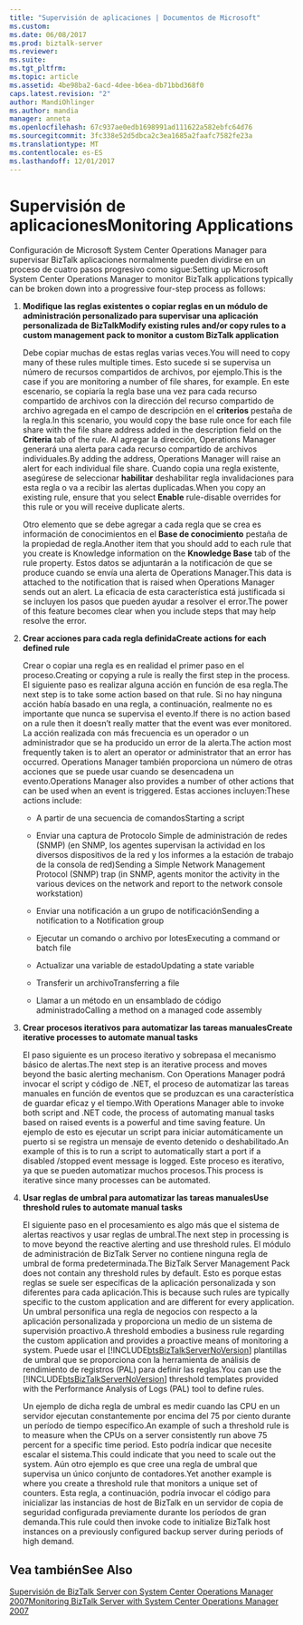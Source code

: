 ```yaml
---
title: "Supervisión de aplicaciones | Documentos de Microsoft"
ms.custom: 
ms.date: 06/08/2017
ms.prod: biztalk-server
ms.reviewer: 
ms.suite: 
ms.tgt_pltfrm: 
ms.topic: article
ms.assetid: 4be98ba2-6acd-4dee-b6ea-db71bbd368f0
caps.latest.revision: "2"
author: MandiOhlinger
ms.author: mandia
manager: anneta
ms.openlocfilehash: 67c937ae0edb1698991ad111622a582ebfc64d76
ms.sourcegitcommit: 3fc338e52d5dbca2c3ea1685a2faafc7582fe23a
ms.translationtype: MT
ms.contentlocale: es-ES
ms.lasthandoff: 12/01/2017
---
```

# <a name="monitoring-applications"></a><span data-ttu-id="b6bf6-102">Supervisión de aplicaciones</span><span class="sxs-lookup"><span data-stu-id="b6bf6-102">Monitoring Applications</span></span>
<span data-ttu-id="b6bf6-103">Configuración de Microsoft System Center Operations Manager para supervisar BizTalk aplicaciones normalmente pueden dividirse en un proceso de cuatro pasos progresivo como sigue:</span><span class="sxs-lookup"><span data-stu-id="b6bf6-103">Setting up Microsoft System Center Operations Manager to monitor BizTalk applications typically can be broken down into a progressive four-step process as follows:</span></span>  
  
1.  <span data-ttu-id="b6bf6-104">**Modifique las reglas existentes o copiar reglas en un módulo de administración personalizado para supervisar una aplicación personalizada de BizTalk**</span><span class="sxs-lookup"><span data-stu-id="b6bf6-104">**Modify existing rules and/or copy rules to a custom management pack to monitor a custom BizTalk application**</span></span>  
  
     <span data-ttu-id="b6bf6-105">Debe copiar muchas de estas reglas varias veces.</span><span class="sxs-lookup"><span data-stu-id="b6bf6-105">You will need to copy many of these rules multiple times.</span></span> <span data-ttu-id="b6bf6-106">Esto sucede si se supervisa un número de recursos compartidos de archivos, por ejemplo.</span><span class="sxs-lookup"><span data-stu-id="b6bf6-106">This is the case if you are monitoring a number of file shares, for example.</span></span> <span data-ttu-id="b6bf6-107">En este escenario, se copiaría la regla base una vez para cada recurso compartido de archivos con la dirección del recurso compartido de archivo agregada en el campo de descripción en el **criterios** pestaña de la regla.</span><span class="sxs-lookup"><span data-stu-id="b6bf6-107">In this scenario, you would copy the base rule once for each file share with the file share address added in the description field on the **Criteria** tab of the rule.</span></span> <span data-ttu-id="b6bf6-108">Al agregar la dirección, Operations Manager generará una alerta para cada recurso compartido de archivos individuales.</span><span class="sxs-lookup"><span data-stu-id="b6bf6-108">By adding the address, Operations Manager will raise an alert for each individual file share.</span></span> <span data-ttu-id="b6bf6-109">Cuando copia una regla existente, asegúrese de seleccionar **habilitar** deshabilitar regla invalidaciones para esta regla o va a recibir las alertas duplicadas.</span><span class="sxs-lookup"><span data-stu-id="b6bf6-109">When you copy an existing rule, ensure that you select **Enable** rule-disable overrides for this rule or you will receive duplicate alerts.</span></span>  
  
     <span data-ttu-id="b6bf6-110">Otro elemento que se debe agregar a cada regla que se crea es información de conocimientos en el **Base de conocimiento** pestaña de la propiedad de regla.</span><span class="sxs-lookup"><span data-stu-id="b6bf6-110">Another item that you should add to each rule that you create is Knowledge information on the **Knowledge Base** tab of the rule property.</span></span> <span data-ttu-id="b6bf6-111">Estos datos se adjuntarán a la notificación de que se produce cuando se envía una alerta de Operations Manager.</span><span class="sxs-lookup"><span data-stu-id="b6bf6-111">This data is attached to the notification that is raised when Operations Manager sends out an alert.</span></span> <span data-ttu-id="b6bf6-112">La eficacia de esta característica está justificada si se incluyen los pasos que pueden ayudar a resolver el error.</span><span class="sxs-lookup"><span data-stu-id="b6bf6-112">The power of this feature becomes clear when you include steps that may help resolve the error.</span></span>  
  
2.  <span data-ttu-id="b6bf6-113">**Crear acciones para cada regla definida**</span><span class="sxs-lookup"><span data-stu-id="b6bf6-113">**Create actions for each defined rule**</span></span>  
  
     <span data-ttu-id="b6bf6-114">Crear o copiar una regla es en realidad el primer paso en el proceso.</span><span class="sxs-lookup"><span data-stu-id="b6bf6-114">Creating or copying a rule is really the first step in the process.</span></span> <span data-ttu-id="b6bf6-115">El siguiente paso es realizar alguna acción en función de esa regla.</span><span class="sxs-lookup"><span data-stu-id="b6bf6-115">The next step is to take some action based on that rule.</span></span> <span data-ttu-id="b6bf6-116">Si no hay ninguna acción había basado en una regla, a continuación, realmente no es importante que nunca se supervisa el evento.</span><span class="sxs-lookup"><span data-stu-id="b6bf6-116">If there is no action based on a rule then it doesn’t really matter that the event was ever monitored.</span></span> <span data-ttu-id="b6bf6-117">La acción realizada con más frecuencia es un operador o un administrador que se ha producido un error de la alerta.</span><span class="sxs-lookup"><span data-stu-id="b6bf6-117">The action most frequently taken is to alert an operator or administrator that an error has occurred.</span></span> <span data-ttu-id="b6bf6-118">Operations Manager también proporciona un número de otras acciones que se puede usar cuando se desencadena un evento.</span><span class="sxs-lookup"><span data-stu-id="b6bf6-118">Operations Manager also provides a number of other actions that can be used when an event is triggered.</span></span> <span data-ttu-id="b6bf6-119">Estas acciones incluyen:</span><span class="sxs-lookup"><span data-stu-id="b6bf6-119">These actions include:</span></span>  
  
    -   <span data-ttu-id="b6bf6-120">A partir de una secuencia de comandos</span><span class="sxs-lookup"><span data-stu-id="b6bf6-120">Starting a script</span></span>  
  
    -   <span data-ttu-id="b6bf6-121">Enviar una captura de Protocolo Simple de administración de redes (SNMP) (en SNMP, los agentes supervisan la actividad en los diversos dispositivos de la red y los informes a la estación de trabajo de la consola de red)</span><span class="sxs-lookup"><span data-stu-id="b6bf6-121">Sending a Simple Network Management Protocol (SNMP) trap (in SNMP, agents monitor the activity in the various devices on the network and report to the network console workstation)</span></span>  
  
    -   <span data-ttu-id="b6bf6-122">Enviar una notificación a un grupo de notificación</span><span class="sxs-lookup"><span data-stu-id="b6bf6-122">Sending a notification to a Notification group</span></span>  
  
    -   <span data-ttu-id="b6bf6-123">Ejecutar un comando o archivo por lotes</span><span class="sxs-lookup"><span data-stu-id="b6bf6-123">Executing a command or batch file</span></span>  
  
    -   <span data-ttu-id="b6bf6-124">Actualizar una variable de estado</span><span class="sxs-lookup"><span data-stu-id="b6bf6-124">Updating a state variable</span></span>  
  
    -   <span data-ttu-id="b6bf6-125">Transferir un archivo</span><span class="sxs-lookup"><span data-stu-id="b6bf6-125">Transferring a file</span></span>  
  
    -   <span data-ttu-id="b6bf6-126">Llamar a un método en un ensamblado de código administrado</span><span class="sxs-lookup"><span data-stu-id="b6bf6-126">Calling a method on a managed code assembly</span></span>  
  
3.  <span data-ttu-id="b6bf6-127">**Crear procesos iterativos para automatizar las tareas manuales**</span><span class="sxs-lookup"><span data-stu-id="b6bf6-127">**Create iterative processes to automate manual tasks**</span></span>  
  
     <span data-ttu-id="b6bf6-128">El paso siguiente es un proceso iterativo y sobrepasa el mecanismo básico de alertas.</span><span class="sxs-lookup"><span data-stu-id="b6bf6-128">The next step is an iterative process and moves beyond the basic alerting mechanism.</span></span> <span data-ttu-id="b6bf6-129">Con Operations Manager podrá invocar el script y código de .NET, el proceso de automatizar las tareas manuales en función de eventos que se produzcan es una característica de guardar eficaz y el tiempo.</span><span class="sxs-lookup"><span data-stu-id="b6bf6-129">With Operations Manager able to invoke both script and .NET code, the process of automating manual tasks based on raised events is a powerful and time saving feature.</span></span> <span data-ttu-id="b6bf6-130">Un ejemplo de esto es ejecutar un script para iniciar automáticamente un puerto si se registra un mensaje de evento detenido o deshabilitado.</span><span class="sxs-lookup"><span data-stu-id="b6bf6-130">An example of this is to run a script to automatically start a port if a disabled /stopped event message is logged.</span></span> <span data-ttu-id="b6bf6-131">Este proceso es iterativo, ya que se pueden automatizar muchos procesos.</span><span class="sxs-lookup"><span data-stu-id="b6bf6-131">This process is iterative since many processes can be automated.</span></span>  
  
4.  <span data-ttu-id="b6bf6-132">**Usar reglas de umbral para automatizar las tareas manuales**</span><span class="sxs-lookup"><span data-stu-id="b6bf6-132">**Use threshold rules to automate manual tasks**</span></span>  
  
     <span data-ttu-id="b6bf6-133">El siguiente paso en el procesamiento es algo más que el sistema de alertas reactivos y usar reglas de umbral.</span><span class="sxs-lookup"><span data-stu-id="b6bf6-133">The next step in processing is to move beyond the reactive alerting and use threshold rules.</span></span> <span data-ttu-id="b6bf6-134">El módulo de administración de BizTalk Server no contiene ninguna regla de umbral de forma predeterminada.</span><span class="sxs-lookup"><span data-stu-id="b6bf6-134">The BizTalk Server Management Pack does not contain any threshold rules by default.</span></span> <span data-ttu-id="b6bf6-135">Esto es porque estas reglas se suele ser específicas de la aplicación personalizada y son diferentes para cada aplicación.</span><span class="sxs-lookup"><span data-stu-id="b6bf6-135">This is because such rules are typically specific to the custom application and are different for every application.</span></span> <span data-ttu-id="b6bf6-136">Un umbral personifica una regla de negocios con respecto a la aplicación personalizada y proporciona un medio de un sistema de supervisión proactivo.</span><span class="sxs-lookup"><span data-stu-id="b6bf6-136">A threshold embodies a business rule regarding the custom application and provides a proactive means of monitoring a system.</span></span> <span data-ttu-id="b6bf6-137">Puede usar el [!INCLUDE[btsBizTalkServerNoVersion](../includes/btsbiztalkservernoversion-md.md)] plantillas de umbral que se proporciona con la herramienta de análisis de rendimiento de registros (PAL) para definir las reglas.</span><span class="sxs-lookup"><span data-stu-id="b6bf6-137">You can use the [!INCLUDE[btsBizTalkServerNoVersion](../includes/btsbiztalkservernoversion-md.md)] threshold templates provided with the Performance Analysis of Logs (PAL) tool to define rules.</span></span>  
  
     <span data-ttu-id="b6bf6-138">Un ejemplo de dicha regla de umbral es medir cuando las CPU en un servidor ejecutan constantemente por encima del 75 por ciento durante un período de tiempo específico.</span><span class="sxs-lookup"><span data-stu-id="b6bf6-138">An example of such a threshold rule is to measure when the CPUs on a server consistently run above 75 percent for a specific time period.</span></span> <span data-ttu-id="b6bf6-139">Esto podría indicar que necesite escalar el sistema.</span><span class="sxs-lookup"><span data-stu-id="b6bf6-139">This could indicate that you need to scale out the system.</span></span> <span data-ttu-id="b6bf6-140">Aún otro ejemplo es que cree una regla de umbral que supervisa un único conjunto de contadores.</span><span class="sxs-lookup"><span data-stu-id="b6bf6-140">Yet another example is where you create a threshold rule that monitors a unique set of counters.</span></span> <span data-ttu-id="b6bf6-141">Esta regla, a continuación, podría invocar el código para inicializar las instancias de host de BizTalk en un servidor de copia de seguridad configurada previamente durante los períodos de gran demanda.</span><span class="sxs-lookup"><span data-stu-id="b6bf6-141">This rule could then invoke code to initialize BizTalk host instances on a previously configured backup server during periods of high demand.</span></span>  
  
## <a name="see-also"></a><span data-ttu-id="b6bf6-142">Vea también</span><span class="sxs-lookup"><span data-stu-id="b6bf6-142">See Also</span></span>  
 [<span data-ttu-id="b6bf6-143">Supervisión de BizTalk Server con System Center Operations Manager 2007</span><span class="sxs-lookup"><span data-stu-id="b6bf6-143">Monitoring BizTalk Server with System Center Operations Manager 2007</span></span>](../technical-guides/monitoring-biztalk-server-with-system-center-operations-manager-2007.md)